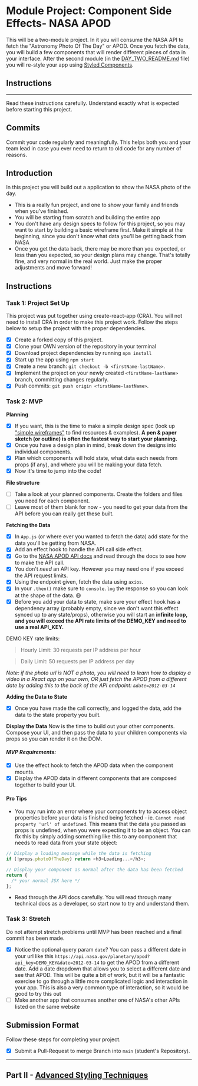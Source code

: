 # Module Project: Component Side Effects- NASA APOD

This will be a two-module project. In it you will consume the NASA API to fetch
the "Astronomy Photo Of The Day" or APOD. Once you fetch the data, you will
build a few components that will render different pieces of data in your
interface. After the second module (in the
[DAY_TWO_README.md](DAY_TWO_README.md) file) you will re-style your app using
[Styled Components](https://github.com/LambdaSchool/nasa-photo-of-the-day.git).

## Instructions

---

Read these instructions carefully. Understand exactly what is expected before
starting this project.

## Commits

Commit your code regularly and meaningfully. This helps both you and your team
lead in case you ever need to return to old code for any number of reasons.

## Introduction

In this project you will build out a application to show the NASA photo of the
day.

- This is a really fun project, and one to show your family and friends when
  you've finished.
- You will be starting from scratch and building the entire app
- You don't have any design specs to follow for this project, so you may want to
  start by building a basic wireframe first. Make it simple at the beginning,
  since you don't know what data you'll be getting back from NASA
- Once you get the data back, there may be more than you expected, or less than
  you expected, so your design plans may change. That's totally fine, and very
  normal in the real world. Just make the proper adjustments and move forward!

## Instructions

### Task 1: Project Set Up

This project was put together using create-react-app (CRA). You will not need to
install CRA in order to make this project work. Follow the steps below to setup
the project with the proper dependencies.

- [x] Create a forked copy of this project.
- [x] Clone your OWN version of the repository in your terminal
- [x] Download project dependencies by running `npm install`
- [x] Start up the app using `npm start`
- [x] Create a new branch: `git checkout -b <firstName-lastName>`.
- [x] Implement the project on your newly created `<firstName-lastName>` branch,
      committing changes regularly.
- [x] Push commits: `git push origin <firstName-lastName>`.

### Task 2: MVP

**Planning**

- [x] If you want, this is the time to make a simple design spec (look up
      ["simple wireframes"](https://www.google.com/search?q=simple+wireframes)
      to find resources & examples). **A pen & paper sketch (or outline) is
      often the fastest way to start your planning.**
- [x] Once you have a design plan in mind, break down the designs into
      individual components.
- [x] Plan which components will hold state, what data each needs from props (if
      any), and where you will be making your data fetch.
- [x] Now it's time to jump into the code!

**File structure**

- [ ] Take a look at your planned components. Create the folders and files you
      need for each component.
- [ ] Leave most of them blank for now - you need to get your data from the API
      before you can really get these built.

**Fetching the Data**

- [x] In `App.js` (or where ever you wanted to fetch the data) add state for the
      data you'll be getting from NASA.
- [x] Add an effect hook to handle the API call side effect.
- [x] Go to the [NASA APOD API docs](https://api.nasa.gov/#apod) and read
      through the docs to see how to make the API call.
- [x] You don't _need_ an API key. However you may need one if you exceed the
      API request limits.
- [x] Using the endpoint given, fetch the data using `axios`.
- [x] In your `.then()` make sure to `console.log` the response so you can look
      at the shape of the data. 😃
- [x] Before you add your data to state, make sure your effect hook has a
      dependency array (probably empty, since we don't want this effect synced
      up to any state/props), otherwise you will start an **infinite loop, and
      you will exceed the API rate limits of the DEMO_KEY and need to use a real
      API_KEY.**

DEMO KEY rate limits:

> Hourly Limit: 30 requests per IP address per hour

> Daily Limit: 50 requests per IP address per day

_Note: if the photo url is NOT a photo, you will need to learn how to display a
video in a React app on your own, OR just fetch the APOD from a different date
by adding this to the back of the API endpoint: `&date=2012-03-14`_

**Adding the Data to State**

- [x] Once you have made the call correctly, and logged the data, add the data
      to the state property you built.

**Display the Data** Now is the time to build out your other components. Compose
your UI, and then pass the data to your children components via props so you can
render it on the DOM.

#### _MVP Requirements:_

- [x] Use the effect hook to fetch the APOD data when the component mounts.
- [x] Display the APOD data in different components that are composed together
      to build your UI.

#### Pro Tips

- You may run into an error where your components try to access object
  properties before your data is finished being fetched - ie.
  `Cannot read property 'url' of undefined`. This means that the data you passed
  as props is undefined, when you were expecting it to be an object. You can fix
  this by simply adding something like this to any component that needs to read
  data from your state object:

```js
// Display a loading message while the data is fetching
if (!props.photoOfTheDay) return <h3>Loading...</h3>;

// Display your component as normal after the data has been fetched
return {
  /* your normal JSX here */
};
```

- Read through the API docs carefully. You will read through many technical docs
  as a developer, so start now to try and understand them.

### Task 3: Stretch

Do not attempt stretch problems until MVP has been reached and a final commit
has been made.

- [x] Notice the optional query param `date`? You can pass a different date in
      your url like this
      `https://api.nasa.gov/planetary/apod?api_key=DEMO_KEY&date=2012-03-14` to
      get the APOD from a different date. Add a date dropdown that allows you to
      select a different date and see that APOD. This will be quite a bit of
      work, but it will be a fantastic exercise to go through a little more
      complicated logic and interaction in your app. This is also a very common
      type of interaction, so it would be good to try this out
- [ ] Make another app that consumes another one of NASA's other APIs listed on
      the same website

## Submission Format

Follow these steps for completing your project.

- [x] Submit a Pull-Request to merge Branch into `main` (student's Repository).

---

## Part II - [Advanced Styling Techniques](DAY_TWO_README.md)

